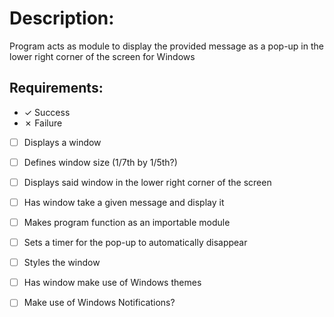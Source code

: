 # Description:  
Program acts as module to display the provided message as a pop-up in the lower right corner of the screen for Windows

## Requirements:
- &check; Success  
- &cross; Failure  

- [ ] Displays a window  
- [ ] Defines window size (1/7th by 1/5th?)  
- [ ] Displays said window in the lower right corner of the screen  
- [ ] Has window take a given message and display it  
- [ ] Makes program function as an importable module  
- [ ] Sets a timer for the pop-up to automatically disappear  
- [ ] Styles the window  
- [ ] Has window make use of Windows themes  
  
  
- [ ] Make use of Windows Notifications?
